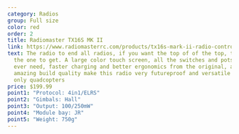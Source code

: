 ```yaml
---
category: Radios
group: Full size
color: red
order: 2
title: Radiomaster TX16S MK II
link: https://www.radiomasterrc.com/products/tx16s-mark-ii-radio-controller?variant=42817741291751
text: The radio to end all radios, if you want the top of of the top, this is
  the one to get. A large color touch screen, all the switches and pots you'd
  ever need, faster charging and better ergonomics from the original, and
  amazing build quality make this radio very futureproof and versatile for not
  only quadcopters
price: $199.99
point1: "Protocol: 4in1/ELRS"
point2: "Gimbals: Hall"
point3: "Output: 100/250mW"
point4: "Module bay: JR"
point5: "Weight: 750g"
---
```

